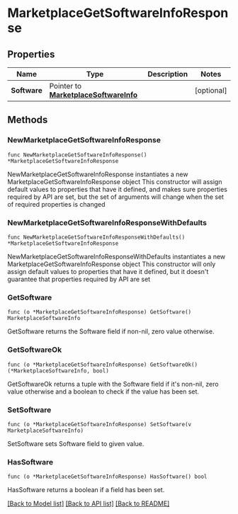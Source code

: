 # MarketplaceGetSoftwareInfoResponse

## Properties

Name | Type | Description | Notes
------------ | ------------- | ------------- | -------------
**Software** | Pointer to [**MarketplaceSoftwareInfo**](MarketplaceSoftwareInfo.md) |  | [optional] 

## Methods

### NewMarketplaceGetSoftwareInfoResponse

`func NewMarketplaceGetSoftwareInfoResponse() *MarketplaceGetSoftwareInfoResponse`

NewMarketplaceGetSoftwareInfoResponse instantiates a new MarketplaceGetSoftwareInfoResponse object
This constructor will assign default values to properties that have it defined,
and makes sure properties required by API are set, but the set of arguments
will change when the set of required properties is changed

### NewMarketplaceGetSoftwareInfoResponseWithDefaults

`func NewMarketplaceGetSoftwareInfoResponseWithDefaults() *MarketplaceGetSoftwareInfoResponse`

NewMarketplaceGetSoftwareInfoResponseWithDefaults instantiates a new MarketplaceGetSoftwareInfoResponse object
This constructor will only assign default values to properties that have it defined,
but it doesn't guarantee that properties required by API are set

### GetSoftware

`func (o *MarketplaceGetSoftwareInfoResponse) GetSoftware() MarketplaceSoftwareInfo`

GetSoftware returns the Software field if non-nil, zero value otherwise.

### GetSoftwareOk

`func (o *MarketplaceGetSoftwareInfoResponse) GetSoftwareOk() (*MarketplaceSoftwareInfo, bool)`

GetSoftwareOk returns a tuple with the Software field if it's non-nil, zero value otherwise
and a boolean to check if the value has been set.

### SetSoftware

`func (o *MarketplaceGetSoftwareInfoResponse) SetSoftware(v MarketplaceSoftwareInfo)`

SetSoftware sets Software field to given value.

### HasSoftware

`func (o *MarketplaceGetSoftwareInfoResponse) HasSoftware() bool`

HasSoftware returns a boolean if a field has been set.


[[Back to Model list]](../README.md#documentation-for-models) [[Back to API list]](../README.md#documentation-for-api-endpoints) [[Back to README]](../README.md)


